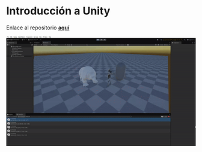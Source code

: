 # Introducción a Unity

Enlace al repositorio **[aquí](https://github.com/Tikualdo/-Introducci-n-a-Unity---P01.git)**

![Demo](./IntroduccinaUnity-P01-SampleScene-WindowsMacLinux-Unity6Preview6000.0.16f1__DX11_2025-09-2517-55-55-Trim-ezgif.com-video-to-gif-converter.gif)